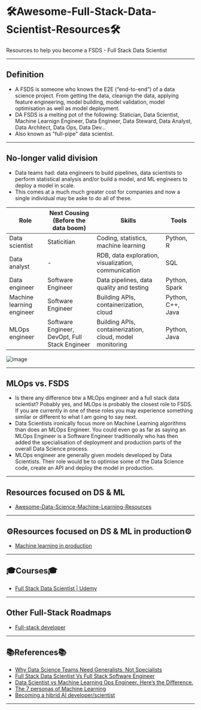 #  🛠️Awesome-Full-Stack-Data-Scientist-Resources🛠️
Resources to help you become a FSDS - Full Stack Data Scientist
***

## Definition
- A FSDS is someone who knows the E2E (“end-to-end”) of a data science project. From getting the data, cleanign the data, applying feature engineering, model building, model validation, model optimisation as well as model deployment.
- DA FSDS is a melting pot of the following: Statician, Data Scientist, Machine Learnign Engineer, Data Engineer, Data Steward, Data Analyst, Data Architect, Data Ops, Data Dev…
- Also known as "full-pipe" data scientist.
***

## No-longer valid division
- Data teams had: data engineers to build pipelines, data scientists to perform statistical analysis and/or build a model, and ML engineers to deploy a model in scale.
- This comes at a much much greater cost for companies and now a single individual may be aske to do all of these.

| Role | Next Cousing (Before the data boom) | Skills | Tools |
| - | - | - | - |
| Data scientist | Staticitian | Coding, statistics, machine learning | Python, R |
| Data analyst | - | RDB, data exploration, visualization, communication | SQL |
| Data engineer | Software Engineer| Data pipelines, data quality and testing | Python, Spark |
| Machine learning engineer | Software Engineer | Building APIs, containerization, cloud | Python, C++, Java |
| MLOps engineer | Software Engineer, DevOpt, Full Stack Engineer | Building APIs, containerization, cloud, model monitoring | Python, Java |

![image](https://github.com/kyaiooiayk/Awesome-Full-Stack-Data-Scientist-Resources/assets/89139139/52cc9f0f-c934-4412-a445-b37cb2bd17c7)

***

## MLOps vs. FSDS
- Is there any difference btw a MLOps engineer and a full stack data scientist? Pobably yes, and MLOps is probably the closest role to FSDS. If you are currently in one of these roles you may experience something similar or different to what I am going to say next.
- Data Scientists ironically focus more on Machine Learning algorithms than does an MLOps Engineer. You could even go as far as saying an MLOps Engineer is a Software Engineer traditionally who has then added the specialisation of deployment and production parts of the overall Data Science process.
- MLOps engineer are generally given models developed by Data Scientists. Their role would be to optimise some of the Data Science code, create an API and deploy the model in production.
***

## Resources focused on DS & ML
- [Awesome-Data-Science-Machine-Learning-Resources](https://github.com/kyaiooiayk/Awesome-Data-Science-Machine-Learning-Resources)
***

## ⚙️Resources focused on DS & ML in production⚙️
- [Machine learning in production](https://github.com/eugeneyan/applied-ml)
***

## 🎓Courses🎓
- [Full Stack Data Scientist | Udemy](https://www.udemy.com/course/full-stack-data-science/)
***

## Other Full-Stack Roadmaps
- [Full-stack developer](https://substackcdn.com/image/fetch/w_1456,c_limit,f_webp,q_auto:good,fl_lossy/https%3A%2F%2Fsubstack-post-media.s3.amazonaws.com%2Fpublic%2Fimages%2F6138c1f4-4c94-47b4-b3b0-9e6764e368e9_800x913.gif)
***

## 📚References📚
- [Why Data Science Teams Need Generalists, Not Specialists ](https://hbr.org/2019/03/why-data-science-teams-need-generalists-not-specialists)
- [Full Stack Data Scientist Vs Full Stack Software Engineer](https://www.linkedin.com/pulse/full-stack-data-scientist-vs-softwareengineer-total-data-science/)
- [Data Scientist vs Machine Learning Ops Engineer. Here’s the Difference.](https://towardsdatascience.com/data-scientist-vs-machine-learning-ops-engineer-heres-the-difference-ad976936e651)
- [The 7 personas of Machine Learning](https://delphinaai.substack.com/p/the-7-personas-of-machine-learning?utm_source=substack&utm_medium=email)
- [Becoming a hibrid AI developer/scientist](https://www.datasciencecentral.com/becoming-a-hybrid-ai-developer-scientist/)
***
